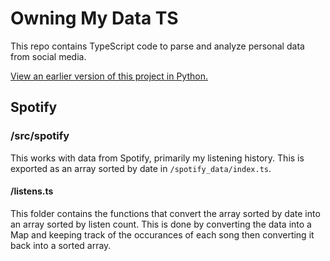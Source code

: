 # Owning My Data TS

This repo contains TypeScript code to parse and analyze personal data from social media. 

[View an earlier version of this project in Python.](https://github.com/rachelrly/owning-my-data-python)

## Spotify
### /src/spotify

This works with data from Spotify, primarily my listening history. This is exported as an array sorted by date in `/spotify_data/index.ts`.

#### /listens.ts

This folder contains the functions that convert the array sorted by date into an array sorted by listen count. This is done by converting the data into a Map and keeping track of the occurances of each song then converting it back into a sorted array. 